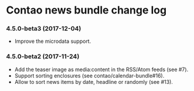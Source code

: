 # Contao news bundle change log

### 4.5.0-beta3 (2017-12-04)

 * Improve the microdata support.

### 4.5.0-beta2 (2017-11-24)

 * Add the teaser image as media:content in the RSS/Atom feeds (see #7).
 * Support sorting enclosures (see contao/calendar-bundle#16).
 * Allow to sort news items by date, headline or randomly (see #13).
